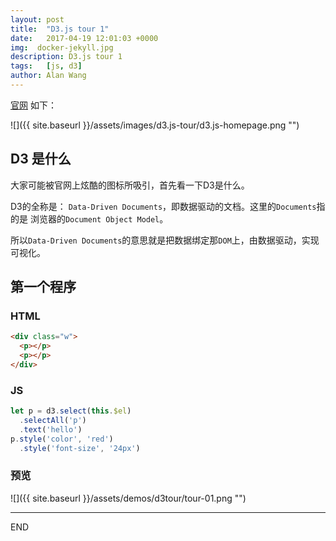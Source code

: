 ```yaml
---
layout: post
title:  "D3.js tour 1"
date:   2017-04-19 12:01:03 +0000
img:  docker-jekyll.jpg
description: D3.js tour 1
tags:   [js, d3]
author: Alan Wang
---
```

[官网](https://d3js.org/) 如下：

![]({{ site.baseurl }}/assets/images/d3.js-tour/d3.js-homepage.png "")

## D3 是什么

大家可能被官网上炫酷的图标所吸引，首先看一下D3是什么。

D3的全称是： `Data-Driven Documents`，即数据驱动的文档。这里的`Documents`指的是
浏览器的`Document Object Model`。

所以`Data-Driven Documents`的意思就是把数据绑定那`DOM`上，由数据驱动，实现可视化。

## 第一个程序
### HTML
```html
<div class="w">
  <p></p>
  <p></p>
</div>
```

### JS
```js
let p = d3.select(this.$el)
  .selectAll('p')
  .text('hello')
p.style('color', 'red')
  .style('font-size', '24px')

```

### 预览

![]({{ site.baseurl }}/assets/demos/d3tour/tour-01.png "")


---
END